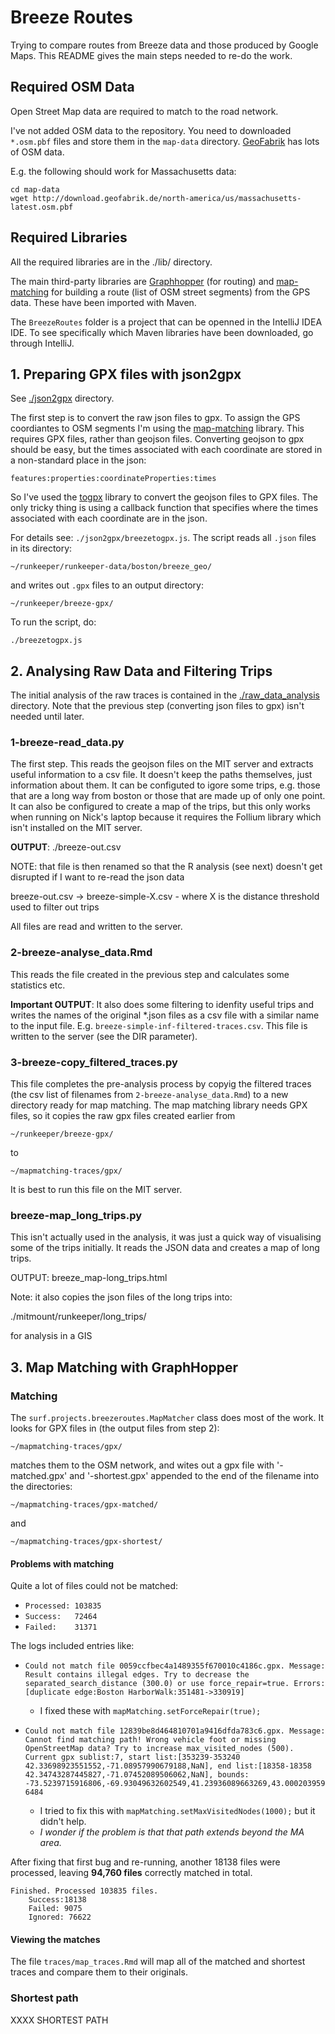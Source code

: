 # Breeze Routes

Trying to compare routes from Breeze data and those produced by Google Maps. This README gives the main steps needed to re-do the work.

## Required OSM Data

Open Street Map data are required to match to the road network. 

I've not added OSM data to the repository. You need to downloaded `*.osm.pbf` files and store them in the `map-data` directory. [GeoFabrik](http://download.geofabrik.de) has lots of OSM data.

E.g. the following should work for Massachusetts data:

```
cd map-data
wget http://download.geofabrik.de/north-america/us/massachusetts-latest.osm.pbf 
```

## Required Libraries

All the required libraries are in the ./lib/ directory. 

The main third-party libraries are [Graphhopper](https://github.com/graphhopper/graphhopper) (for routing) and [map-matching](https://github.com/graphhopper/map-matching) for building a route (list of OSM street segments) from the GPS data. These have been imported with Maven.

The `BreezeRoutes` folder is a project that can be openned in the IntelliJ IDEA IDE. To see specifically which Maven libraries have been downloaded, go through IntelliJ.


## 1. Preparing GPX files with json2gpx

See [./json2gpx](./json2gpx/) directory.

The first step is to convert the raw json files to gpx. To assign the GPS coordiantes to OSM segments I'm using the [map-matching](https://github.com/graphhopper/map-matching) library. This requires GPX files, rather than geojson files. Converting geojson to gpx should be easy, but the times associated with each coordinate are stored in a non-standard place in the json:

```
features:properties:coordinateProperties:times
```

So I've used the [togpx](https://github.com/tyrasd/togpx) library to convert the geojson files to GPX files. The only tricky thing is using a callback function that specifies where the times associated with each coordinate are in the json.

For details see: `./json2gpx/breezetogpx.js`. The script reads all `.json` files in its directory:

`~/runkeeper/runkeeper-data/boston/breeze_geo/`

and writes out `.gpx` files to an output directory:

`~/runkeeper/breeze-gpx/`

To run the script, do:

```
./breezetogpx.js
```


##  2. Analysing Raw Data and Filtering Trips

The initial analysis of the raw traces is contained in the [./raw\_data\_analysis](./raw_data_analysis) directory. Note that the previous step (converting json files to gpx) isn't needed until later.

### 1-breeze-read_data.py

The first step. This reads the geojson files on the MIT server and extracts useful information to a csv file. It doesn't keep the paths themselves, just information about them. It can be configuted to igore some trips, e.g. those that are a long way from boston or those that are made up of only one point.
It can also be configured to create a map of the trips, but this only works when running on Nick's laptop because it requires the Follium library which isn't installed on the MIT server.

**OUTPUT**: ./breeze-out.csv

NOTE: that file is then renamed so that the R analysis (see next) doesn't get disrupted if I want to re-read the json data

breeze-out.csv -> breeze-simple-X.csv - where X is the distance threshold used to filter out trips

All files are read and written to the server.


### 2-breeze-analyse_data.Rmd

This reads the file created in the previous step and calculates some statistics etc.

**Important OUTPUT**: It also does some filtering to idenfity useful trips and writes the names of the original *.json files as a csv file with a similar name to the input file. E.g. `breeze-simple-inf-filtered-traces.csv`. This file is written to the server (see the DIR parameter).

### 3-breeze-copy_filtered_traces.py

This file completes the pre-analysis process by copyig the filtered traces (the csv list of filenames from `2-breeze-analyse_data.Rmd`) to a new directory ready for map matching. The map matching library needs GPX files, so it copies the raw gpx files created earlier from

`~/runkeeper/breeze-gpx/`

to

`~/mapmatching-traces/gpx/`

It is best to run this file on the MIT server.


### breeze-map_long_trips.py

This isn't actually used in the analysis, it was just a quick way of visualising some of the trips initially. It reads the JSON data and creates a map of long trips.

OUTPUT: breeze_map-long_trips.html

Note: it also copies the json files of the long trips into:

  ./mitmount/runkeeper/long_trips/

for analysis in a GIS



## 3. Map Matching with GraphHopper

### Matching

The `surf.projects.breezeroutes.MapMatcher` class does most of the work. It looks for GPX files in (the output files from step 2):

`~/mapmatching-traces/gpx/`

matches them to the OSM network, and wites out a gpx file with '-matched.gpx' and '-shortest.gpx' appended to the end of the filename into the directories:

`~/mapmatching-traces/gpx-matched/`

and

`~/mapmatching-traces/gpx-shortest/`

#### Problems with matching

Quite a lot of files could not be matched:

  - `Processed: 103835`
  - `Success:   72464`
  - `Failed:    31371`

The logs included entries like:

  - `Could not match file 0059ccfbec4a1489355f670010c4186c.gpx. Message:  Result contains illegal edges. Try to decrease the separated_search_distance (300.0) or use force_repair=true. Errors:[duplicate edge:Boston HarborWalk:351481->330919]`

    - I fixed these with `mapMatching.setForceRepair(true);`

  - `Could not match file 12839be8d464810701a9416dfda783c6.gpx. Message: Cannot find matching path! Wrong vehicle foot or missing OpenStreetMap data? Try to increase max_visited_nodes (500). Current gpx sublist:7, start list:[353239-353240  42.33698923551552,-71.08957990679188,NaN], end list:[18358-18358  42.34743287445827,-71.07452089506062,NaN], bounds: -73.5239715916806,-69.93049632602549,41.23936089663269,43.0002039596484`

    - I tried to fix this with `mapMatching.setMaxVisitedNodes(1000);` but it didn't help.
    - _I wonder if the problem is that that path extends beyond the MA area._

After fixing that first bug and re-running, another 18138 files were processed, leaving **94,760 files** correctly matched in total.

```
Finished. Processed 103835 files.
	Success:18138
	Failed: 9075
	Ignored: 76622
```

#### Viewing the matches

The file `traces/map_traces.Rmd` will map all of the matched and shortest traces and compare them to their originals.

### Shortest path


XXXX SHORTEST PATH
